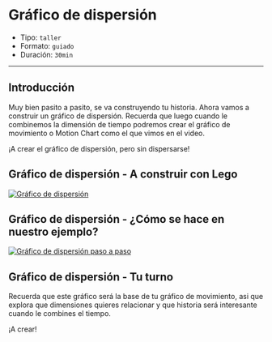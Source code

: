 # Gráfico de dispersión

* Tipo: `taller`
* Formato: `guiado`
* Duración: `30min`

***

## Introducción

Muy bien pasito a pasito, se va construyendo tu historia. Ahora vamos a
construir un gráfico de dispersión. Recuerda que luego cuando le combinemos la
dimensión de tiempo podremos
crear el gráfico de movimiento o Motion Chart como el que vimos en el video.

¡A crear el gráfico de dispersión, pero sin dispersarse!

## Gráfico de dispersión - A construir con Lego

[![Gráfico de dispersión](https://embed-ssl.wistia.com/deliveries/33ef9aaf6bddda0fa0b12eec8d13b4db1bef46d1.jpg?image_play_button_size=2x&amp;image_crop_resized=960x540&amp;image_play_button=1&amp;image_play_button_color=f7b617e0)](https://laboratoria.wistia.com/medias/cx6ha2sinj?wvideo=cx6ha2sinj)

## Gráfico de dispersión - ¿Cómo se hace en nuestro ejemplo?

[![Gráfico de dispersión paso a paso](https://embed-ssl.wistia.com/deliveries/9396d7a241f5259cb46e8c5e21ae53616cd1c9db.jpg?image_play_button_size=2x&amp;image_crop_resized=960x540&amp;image_play_button=1&amp;image_play_button_color=f7b617e0)](https://laboratoria.wistia.com/medias/qrkhfd1evj?wvideo=qrkhfd1evj)


## Gráfico de dispersión - Tu turno

Recuerda que este gráfico será la base de tu gráfico de movimiento, asi que
explora que dimensiones quieres relacionar y que historia será interesante
cuando le combines el tiempo.

¡A crear!
